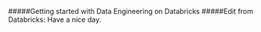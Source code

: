 #####Getting started with Data Engineering on Databricks
#####Edit from Databricks: Have a nice day.